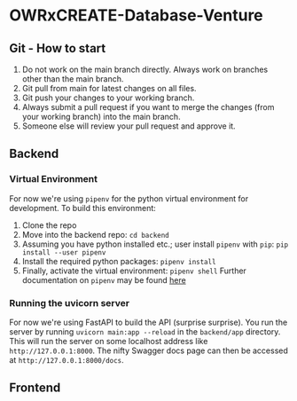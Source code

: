 # OWRxCREATE-Database-Venture

## Git - How to start
1. Do not work on the main branch directly. Always work on branches other than the main branch.
2. Git pull from main for latest changes on all files.
3. Git push your changes to your working branch.
4. Always submit a pull request if you want to merge the changes (from your working branch) into the main branch. 
5. Someone else will review your pull request and approve it.

## Backend

### Virtual Environment
For now we're using `pipenv` for the python virtual environment for development. To build this environment:
1. Clone the repo
2. Move into the backend repo: `cd backend`
3. Assuming you have python installed etc.; user install `pipenv` with `pip`: `pip install --user pipenv`
4. Install the required python packages: `pipenv install`
5. Finally, activate the virtual environment: `pipenv shell`
Further documentation on `pipenv` may be found [here](https://pipenv.pypa.io/en/latest/)

### Running the uvicorn server
For now we're using FastAPI to build the API (surprise surprise). You run the server by running `uvicorn main:app --reload` in the `backend/app` directory. This will run the server on some localhost address like `http://127.0.0.1:8000`. The nifty Swagger docs page can then be accessed at `http://127.0.0.1:8000/docs`.

## Frontend